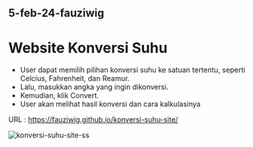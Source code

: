 ## 5-feb-24-fauziwig
# Website Konversi Suhu
- User dapat memilih pilihan konversi suhu ke satuan tertentu, seperti Celcius, Fahrenheit, dan Reamur. 
- Lalu, masukkan angka yang ingin dikonversi. 
- Kemudian, klik Convert. 
- User akan melihat hasil konversi dan cara kalkulasinya

URL : https://fauziwig.github.io/konversi-suhu-site/
  
![konversi-suhu-site-ss](https://github.com/fauziwig/konversi-suhu-site/assets/101690263/58737d13-bba5-451a-b0f7-c2e17ee7cfd1)

